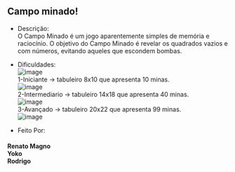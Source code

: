 ## Campo minado! ##

- Descrição:<br>O Campo Minado é um jogo aparentemente simples de memória e raciocínio.
  O objetivo do Campo Minado é revelar os quadrados vazios e com números,
  evitando aqueles que escondem bombas.

- Dificuldades:<br>
  ![image](https://user-images.githubusercontent.com/86249854/168680112-b0239a1e-f6b6-48ea-bcb7-89c27015c3b1.png)<br>
  1-Iniciante ->  tabuleiro 8x10 que apresenta 10 minas.
  <br>
  ![image](https://user-images.githubusercontent.com/86249854/168905726-771478e0-9cd1-443a-9b71-561fc856fe71.png)
  <br>
  2-Intermediario ->  tabuleiro 14x18 que apresenta 40 minas.
  <br>
  ![image](https://user-images.githubusercontent.com/86249854/168905870-35b68d8b-e5bc-4e55-a115-99a90bdf3614.png)
  <br>
  3-Avançado ->  tabuleiro 20x22 que apresenta 99 minas.
  <br>
  ![image](https://user-images.githubusercontent.com/86249854/168905936-98a8ae13-624b-483d-b3ec-394f40771948.png)
    
- Feito Por:
#### Renato Magno<br>Yoko<br>Rodrigo ####
